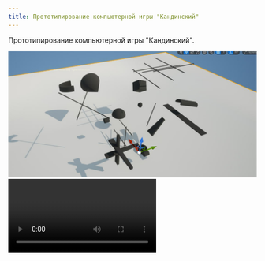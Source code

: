 ```yaml
---
title: Прототипирование компьютерной игры "Кандинский"
---
```


Прототипирование компьютерной игры "Кандинский".

![](post2_1.png)
![](post2_2.mp4)